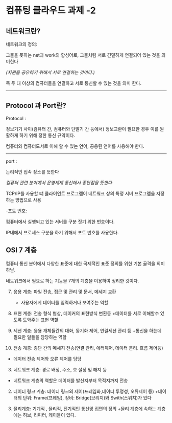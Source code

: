 컴퓨팅 클라우드 과제 -2
========================
네트워크란?
------------
네트워크의 정의: 

그물을 뜻하는 net과 work의 합성어로, 그물처럼 서로 긴밀하게 연결되어 있는 것을 의미한다

*(자원을 공유하기 위해서 서로 연결하는 것이다.)*

즉 두 대 이상의 컴퓨터들을 연결하고 서로 통신할 수 있는 것을 의미 한다.

*** 

Protocol 과 Port란?
--------------------

Protocol : 

정보기기 사이(컴퓨터 간, 컴퓨터와 단말기 간 등에서) 정보교환이 필요한 경우 이를 원활하게 하기 위해 정한 통신 규약이다.

컴퓨터와 컴퓨터도서로 이해 할 수 있는 언어, 공용된 언어를 사용해야 한다.  


*** 

port : 

논리적인 접속 장소를 뜻한다

*컴퓨터 관련 분야에서 운영체제 통신에서 종단점을 뜻한다*

TCP/IP를 사용할 떄 클라이언트 프로그램이 네트워크 상의 특정 서버 프로그램을 지정하는 방법으로 사용

-포트 번호:

컴퓨터에서 실행되고 있는 서버를 구분 짓기 위한 번호이다.

IP내에서 프로세스 구분을 하기 위해서 포트 번호를 사용한다.


OSI 7 계층
----------

컴퓨터 통신 분야에서 다양한 표준에 대한 국제적인 표준 정의를 위한 기본 골격을 의미하낟.

네트워크에서 필요로 하는 기능을 7개의 계층을 이용하여 정리한 것이다.

7. 응용 계층: 파일 전송, 접근 및 관리 및 문서, 메세지 교환
   + 사용자에게 데이터를 입력하거나 보여주는 역할
     
6. 표현 계층: 전송 형식 협상, 데이커의 표현방식 변환등
   +데이터를 서로 이해할수 있도록 도와주는 표현 역할

5. 세션 계층: 응용 개체들간의 대화, 동기화 제어, 연결세션 관리 등
   +통신을 하는데 필요한 일들을 담당하는 역할
   
4. 전송 계층: 종단 간의 메세지 전송(연결 관리, 에러제어, 데이터 분리. 흐름 제어등)
+ 데이터 전송 제어와 오류 제어를 담당

3. 네트워크 계층: 경로 배정, 주소, 호 설정 및 해지 등
+ 네트워크 계층의 역할은 데이터를 발신지부터 목적지까지 전송

2. 데이터 링크 계층: 데이터 링크의 제어(프레임화,데이터 투명성, 오류제어 등)
+데이터의 단위: Frame(프레임), 장비: Bridge(브리지)와 Swith(스위치)가 있다

1. 물리계층: 기계적 , 물리적, 전기적인 통신망 접면의 정의
+물리 계층에 속하는 계층에는 허브, 리피터, 케이블이 있다.
